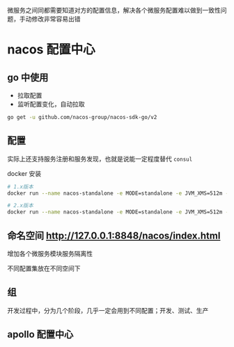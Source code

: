 微服务之间同都需要知道对方的配置信息，解决各个微服务配置难以做到一致性问题，手动修改非常容易出错

# nacos 配置中心

## go 中使用

- 拉取配置
- 监听配置变化，自动拉取

```sh
go get -u github.com/nacos-group/nacos-sdk-go/v2
```

## 配置

实际上还支持服务注册和服务发现，也就是说能一定程度替代 `consul`

docker 安装

```sh
# 1.x版本
docker run --name nacos-standalone -e MODE=standalone -e JVM_XMS=512m -e JVM_XMX=512m -e JVM_XMN=256m -p 8848:8848 -d nacos/nacos-server:v1.4.7-slim

# 2.x版本
docker run --name nacos-standalone -e MODE=standalone -e JVM_XMS=512m -e JVM_XMX=512m -e JVM_XMN=256m -p 8848:8848 -d nacos/nacos-server:v2.3.0-slim
```

## 命名空间 http://127.0.0.1:8848/nacos/index.html

增加各个微服务模块服务隔离性

不同配置集放在不同空间下

## 组

开发过程中，分为几个阶段，几乎一定会用到不同配置；开发、测试、生产

## apollo 配置中心
